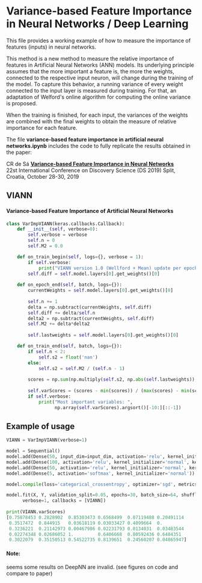 # Variance-based Feature Importance in Neural Networks / Deep Learning

This file provides a working example of how to measure the importance of features (inputs) in neural networks. 

This method is a new method to measure the relative importance of features in Artificial Neural Networks (ANN) models. Its underlying principle assumes that the more important a feature is, the more the weights, connected to the respective input neuron, will change during the training of the model. To capture this behavior, a running variance of every weight connected to the input layer is measured during training. For that, an adaptation of Welford's online algorithm for computing the online variance is proposed.

When the training is finished, for each input, the variances of the weights are combined with the final weights to obtain the measure of relative importance for each feature.

The file **variance-based feature importance in artificial neural networks.ipynb** includes the code to fully replicate the results obtained in the paper:

CR de Sá [**Variance-based Feature Importance in Neural Networks**](https://doi.org/10.1007/978-3-030-33778-0_24)  
22st International Conference on Discovery Science (DS 2019) Split, Croatia, October 28-30, 2019


## VIANN
#### Variance-based Feature Importance of Artificial Neural Networks
```python
class VarImpVIANN(keras.callbacks.Callback):
    def __init__(self, verbose=0):
        self.verbose = verbose
        self.n = 0
        self.M2 = 0.0

    def on_train_begin(self, logs={}, verbose = 1):
        if self.verbose:
            print("VIANN version 1.0 (Wellford + Mean) update per epoch")
        self.diff = self.model.layers[0].get_weights()[0]
        
    def on_epoch_end(self, batch, logs={}):
        currentWeights = self.model.layers[0].get_weights()[0]
        
        self.n += 1
        delta = np.subtract(currentWeights, self.diff)
        self.diff += delta/self.n
        delta2 = np.subtract(currentWeights, self.diff)
        self.M2 += delta*delta2
            
        self.lastweights = self.model.layers[0].get_weights()[0]

    def on_train_end(self, batch, logs={}):
        if self.n < 2:
            self.s2 = float('nan')
        else:
            self.s2 = self.M2 / (self.n - 1)
        
        scores = np.sum(np.multiply(self.s2, np.abs(self.lastweights)), axis = 1)
        
        self.varScores = (scores - min(scores)) / (max(scores) - min(scores))
        if self.verbose:
            print("Most important variables: ",
                  np.array(self.varScores).argsort()[-10:][::-1])
```
## Example of usage
```python
VIANN = VarImpVIANN(verbose=1)

model = Sequential()
model.add(Dense(50, input_dim=input_dim, activation='relu', kernel_initializer='normal', kernel_regularizer=l2(0.01)))
model.add(Dense(100, activation='relu', kernel_initializer='normal', kernel_regularizer=l2(0.01)))
model.add(Dense(50, activation='relu', kernel_initializer='normal', kernel_regularizer=l2(0.01)))
model.add(Dense(5, activation='softmax', kernel_initializer='normal'))

model.compile(loss='categorical_crossentropy', optimizer='sgd', metrics=['accuracy'])

model.fit(X, Y, validation_split=0.05, epochs=30, batch_size=64, shuffle=True, 
      verbose=1, callbacks = [VIANN])
      
print(VIANN.varScores)
[0.75878453 0.2828902  0.85303473 0.6568499  0.07119488 0.20491114
 0.3517472  0.844915   0.03618119 0.03033427 0.4099664  0.
 0.3236221  0.21142973 0.00467986 0.02231793 0.0134031  0.03483544
 0.02274348 0.02686052 1.         0.6406668  0.80592436 0.6484351
 0.3022079  0.35150513 0.54522735 0.8139651  0.24560207 0.04865947]
```
#### Note:
seems some results on DeepNN are invalid. (see figures on code and compare to paper)

